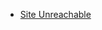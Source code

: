 - [Site Unreachable](https://developer.oculus.com/documentation/native/pc/dg-compositor-mirror/?locale=ja_JP)

